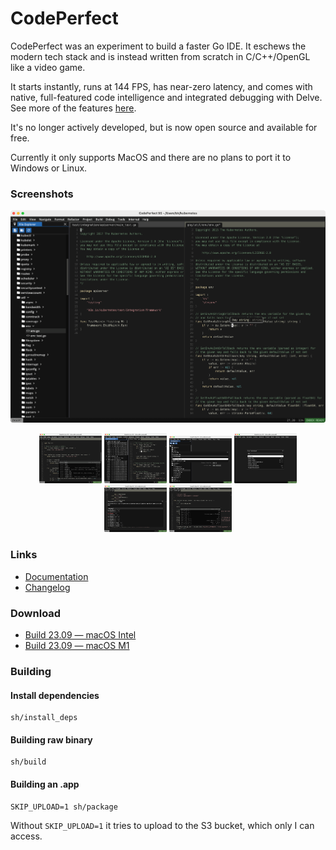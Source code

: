 # CodePerfect

CodePerfect was an experiment to build a faster Go IDE. It eschews the modern
tech stack and is instead written from scratch in C/C++/OpenGL like a video
game.

It starts instantly, runs at 144 FPS, has near-zero latency, and comes with
native, full-featured code intelligence and integrated debugging with Delve.
See more of the features [here](https://docs.codeperfect95.com).

It's no longer actively developed, but is now open source and available for
free.

Currently it only supports MacOS and there are no plans to port it to Windows
or Linux.

### Screenshots

<p align="center"><kbd><img src='img/download.png'></kbd></p>

<p align="center">
<kbd><img width="100" src="img/feature-autocomplete.png"></kbd> <kbd><img width="100" src="img/feature-find-references.png"></kbd> <kbd><img width="100" src="img/feature-goto-file.png"></kbd> <kbd><img width="100" src="img/feature-command-palette.png"></kbd> <kbd><img width="100" src="img/feature-generate-implementation.png"></kbd> <kbd><img width="100" src="img/feature-postfix.png"></kbd>
</p>

### Links

- [Documentation](https://docs.codeperfect95.com)
- [Changelog](https://docs.codeperfect95.com/changelog)

### Download

- [Build 23.09 — macOS Intel](https://codeperfect95.s3.us-east-2.amazonaws.com/app/mac-x64-23.09.zip)
- [Build 23.09 — macOS M1](https://codeperfect95.s3.us-east-2.amazonaws.com/app/mac-arm-23.09.zip)

### Building

#### Install dependencies

```
sh/install_deps
```

#### Building raw binary

```
sh/build
```

#### Building an .app

```
SKIP_UPLOAD=1 sh/package
```

Without `SKIP_UPLOAD=1` it tries to upload to the S3 bucket, which only I can
access.
